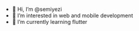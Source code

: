 - 👋 Hi, I’m @semiyezi
- 👀 I’m interested in web and mobile development
- 🌱 I’m currently learning flutter
<!---
semiyezi/semiyezi is a ✨ special ✨ repository because its `README.md` (this file) appears on your GitHub profile.
You can click the Preview link to take a look at your changes.
--->
